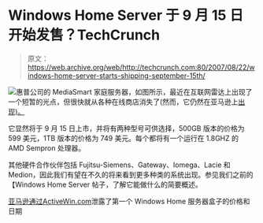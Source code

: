 # Windows Home Server 于 9 月 15 日开始发售？TechCrunch

> 原文：<https://web.archive.org/web/http://techcrunch.com:80/2007/08/22/windows-home-server-starts-shipping-september-15th/>

![](img/b32d8484c568e69a8c22ea73fedbfe45.png)惠普公司的 MediaSmart 家庭服务器，如图所示，最近在互联网雷达上出现了一个短暂的光点，但很快就从各种在线商店消失了(然而，它仍然在亚马逊上[出现)。](https://web.archive.org/web/20160916122710/http://www.amazon.com/EX470-MediaSmart-Server-Sempron-Processor/dp/B000UY1WSK/ref=pd_bbs_sr_1/104-1457472-4819965?ie=UTF8&s=electronics&qid=1187678600&sr=8-1)

它显然将于 9 月 15 日上市，并将有两种型号可供选择，500GB 版本的价格为 599 美元，1TB 版本的价格为 749 美元。每个都将有一个运行在 1.8GHZ 的 AMD Sempron 处理器。

其他硬件合作伙伴包括 Fujitsu-Siemens、Gateway、Iomega、Lacie 和 Medion，因此我们有望在不久的将来看到更多种类的系统出现。参见我们之前的【Windows Home Server 帖子，了解它能做什么的简要概述。

[亚马逊通过](https://web.archive.org/web/20160916122710/http://www.computerworld.com/action/article.do?command=viewArticleBasic&articleId=9031839&intsrc=hm_list)[ActiveWin.com](https://web.archive.org/web/20160916122710/http://www.activewin.com/awin/comments.asp?HeadlineIndex=40640)泄露了第一个 Windows Home 服务器盒子的价格和日期